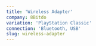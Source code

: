 ```yaml
---
title: 'Wireless Adapter'
company: 8Bitdo
variation: 'PlayStation Classic'
connection: 'Bluetooth, USB'
slug: wireless-adapter
---
```

